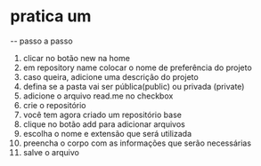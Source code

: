 # pratica um
-- passo a passo

1. clicar no botão new na home
2. em repository name colocar o nome de preferência do projeto
3. caso queira, adicione uma descrição do projeto
4. defina se a pasta vai ser pública(public) ou privada (private)
5. adicione o arquivo read.me no checkbox
6. crie o repositório
7. você tem agora criado um repositório base
8. clique no botão add para adicionar arquivos
9. escolha o nome e extensão que será utilizada
10. preencha o corpo com as informações que serão necessárias
11. salve o arquivo

